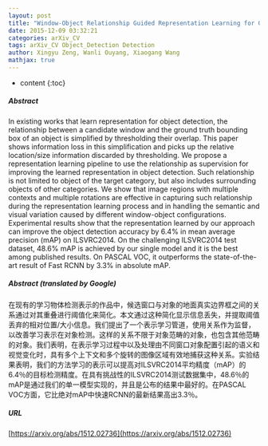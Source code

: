 ```yaml
---
layout: post
title: "Window-Object Relationship Guided Representation Learning for Generic Object Detections"
date: 2015-12-09 03:32:21
categories: arXiv_CV
tags: arXiv_CV Object_Detection Detection
author: Xingyu Zeng, Wanli Ouyang, Xiaogang Wang
mathjax: true
---
```


* content
{:toc}

##### Abstract
In existing works that learn representation for object detection, the relationship between a candidate window and the ground truth bounding box of an object is simplified by thresholding their overlap. This paper shows information loss in this simplification and picks up the relative location/size information discarded by thresholding. We propose a representation learning pipeline to use the relationship as supervision for improving the learned representation in object detection. Such relationship is not limited to object of the target category, but also includes surrounding objects of other categories. We show that image regions with multiple contexts and multiple rotations are effective in capturing such relationship during the representation learning process and in handling the semantic and visual variation caused by different window-object configurations. Experimental results show that the representation learned by our approach can improve the object detection accuracy by 6.4% in mean average precision (mAP) on ILSVRC2014. On the challenging ILSVRC2014 test dataset, 48.6% mAP is achieved by our single model and it is the best among published results. On PASCAL VOC, it outperforms the state-of-the-art result of Fast RCNN by 3.3% in absolute mAP.

##### Abstract (translated by Google)
在现有的学习物体检测表示的作品中，候选窗口与对象的地面真实边界框之间的关系通过对其重叠进行阈值化来简化。本文通过这种简化显示信息丢失，并提取阈值丢弃的相对位置/大小信息。我们提出了一个表示学习管道，使用关系作为监督，以改善学习表示在对象检测。这样的关系不限于对象范畴的对象，也包含其他范畴的对象。我们表明，在表示学习过程中以及处理由不同窗口对象配置引起的语义和视觉变化时，具有多个上下文和多个旋转的图像区域有效地捕获这种关系。实验结果表明，我们的方法学习的表示可以提高对ILSVRC2014平均精度（mAP）的6.4％的目标检测精度。在具有挑战性的ILSVRC2014测试数据集中，48.6％的mAP是通过我们的单一模型实现的，并且是公布的结果中最好的。在PASCAL VOC方面，它比绝对mAP中快速RCNN的最新结果高出3.3％。

##### URL
[https://arxiv.org/abs/1512.02736](https://arxiv.org/abs/1512.02736)

